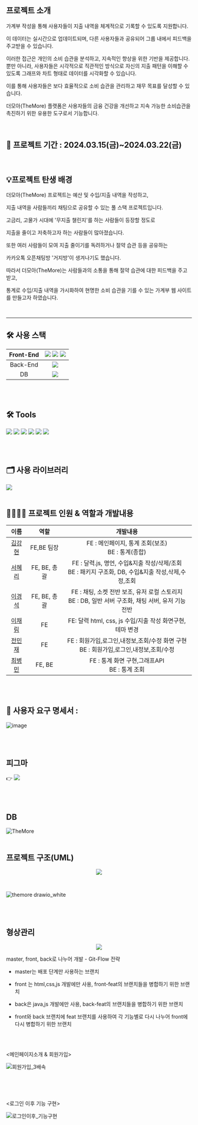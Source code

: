 


## 프로젝트 소개

가계부 작성을 통해 사용자들이 지출 내역을 체계적으로 기록할 수 있도록 지원합니다. 

이 데이터는 실시간으로 업데이트되며, 다른 사용자들과 공유되어 그룹 내에서 피드백을 주고받을 수 있습니다. 

이러한 접근은 개인의 소비 습관을 분석하고, 지속적인 향상을 위한 기반을 제공합니다. 뿐만 아니라, 사용자들은 시각적으로 직관적인 방식으로 자신의 지출 패턴을 이해할 수 있도록 그래프와 차트 형태로 데이터를 시각화할 수 있습니다. 

이를 통해 사용자들은 보다 효율적으로 소비 습관을 관리하고 재무 목표를 달성할 수 있습니다.

더모아(TheMore) 플랫폼은 사용자들의 금융 건강을 개선하고 지속 가능한 소비습관을 촉진하기 위한 유용한 도구로서 기능합니다.

<br>

## 📆 프로젝트 기간 : 2024.03.15(금)~2024.03.22(금)

<br>

## 💡프로젝트 탄생 배경
더모아(TheMore) 프로젝트는 예산 및 수입/지출 내역을 작성하고,

지출 내역을 사람들끼리 채팅으로 공유할 수 있는 풀 스택 프로젝트입니다.

고금리, 고물가 시대에 '무지출 챌린지'를 하는 사람들이 등장할 정도로

지출을 줄이고 저축하고자 하는 사람들이 많아졌습니다.

또한 여러 사람들이 모여 지출 줄이기를 독려하거나 절약 습관 등을 공유하는 

카카오톡 오픈채팅방 '거지방'이 생겨나기도 했습니다.

따라서 더모아(TheMore)는 사람들과의 소통을 통해 절약 습관에 대한 피드백을 주고 받고, 

통계로 수입/지출 내역을 가시화하여 현명한 소비 습관을 기를 수 있는 가계부 웹 사이트를 만들고자 하였습니다.


<br>

------




##  🛠️ 사용 스택 
|Front-End |<img src="https://img.shields.io/badge/HTML5-E34F26?style=flat&logo=HTML5&logoColor=white" /> <img src="https://img.shields.io/badge/CSS3-1572B6?style=flat&logo=CSS3&logoColor=white" />  <img src="https://img.shields.io/badge/JavaScript-F7DF1E?style=flat&logo=JavaScript&logoColor=white" /> |
|:---:|:---:|
|Back-End |<img src="https://img.shields.io/badge/Java-007396?style=flat&logo=Conda-Forge&logoColor=white" />  |
|DB|<img src="https://shields.io/badge/MySQL-blue?logo=mysql&style=plastic&logoColor=white&labelColor=blue" /> |

<br>
<br>

## 🛠️ Tools
<img src="https://img.shields.io/badge/Eclipse%20IDE-2C2255?style=flat&logo=EclipseIDE&logoColor=white" /> <img src="https://img.shields.io/badge/Visual%20Studio%20Code-007ACC?style=flat&logo=VisualStudioCode&logoColor=white" /> <img src="https://img.shields.io/badge/GitHub-181717?style=flat&logo=GitHub&logoColor=white" /> 
<img src="https://img.shields.io/badge/Figma-181717?style=flat&logo=Figma&logoColor=red" />  <img src="https://img.shields.io/badge/Slack-181717?style=flat&logo=Slack&logoColor=red" />  <img src="https://img.shields.io/badge/Notion-181717?style=flat&logo=Notion&logoColor=white" /> 

<br>
<br>

## 🗂️ 사용 라이브러리
<img src="https://img.shields.io/badge/Chart.js-181717?style=flat&logo=Chart.js&logoColor=none" /> 

<br>
<br>

## 👨‍👩‍👧‍👦 프로젝트 인원 & 역할과 개발내용

| 이름 | 역할 | 개발내용 |
|:------:|:------:|:-----:|
|[김강현](https://github.com/hmmumm)|FE,BE 팀장| FE : 메인페이지, 통계 조회(보조) <br> BE : 통계(종합)  |
| [서혜리](https://github.com/hyeri-seo)|FE, BE, 총괄| FE : 달력.js, 명언, 수입&지출 작성/삭제/조회<br> BE : 패키지 구조화, DB, 수입&지출 작성,삭제,수정,조회|
| [이경석](https://github.com/maruduke)|FE, BE, 총괄| FE : 채팅, 소켓 전반 보조, 유저 로컬 스토리지<br> BE : DB, 일반 서버 구조화, 채팅 서버, 유저 기능 전반|
| [이채림](https://github.com/chaereemee)|FE | FE: 달력 html, css, js 수입/지출 작성 화면구현, 테마 변경 |
| [전민재](https://github.com/minjaejeo)|FE |FE : 회원가입,로그인,내정보,조회/수정 화면 구현<br> BE : 회원가입,로그인,내정보,조회/수정|
| [최병민](https://github.com/ChoiByoungMin)|FE, BE | FE : 통계 화면 구현,그래프API<br> BE : 통계 조회  |

<br>
<br>



## 🧾 사용자 요구 명세서 : 
![image](https://github.com/iiiiii-dle/TheMore/assets/162311939/be5d8e74-4b49-4f2e-a22c-27bffbd4c13b)


<br><br>

## 피그마
👉 <a href="https://www.figma.com/file/5DHQaGcGQtdAlBmhqy79hk/TheMore(%EB%8D%94-%EB%AA%A8%EC%95%84)?type=design&amp;node-id=0%3A1&amp;mode=design&amp;t=YB8EMXtf8hmU1xXU-1" target="_blank" rel="noopener&nbsp;noreferrer"><img src="https://img.shields.io/badge/figma-F24E1E?style=flat&amp;logo=Figma&amp;logoColor=white" /></a>

<br><br>

## DB
![TheMore](https://github.com/iiiiii-dle/TheMore/assets/162311939/17791cd3-7b67-40b5-a510-1bd0de4bd596)
<br><br>

## 프로젝트 구조(UML)
<p align="center">
<img src="https://github.com/iiiiii-dle/TheMore/assets/162311939/29e6642b-ca11-4536-b945-67cbe1b022d8" align="center">
</p>

<br>

![themore drawio_white](https://github.com/iiiiii-dle/TheMore/assets/162311939/4dd27420-52bc-4265-a530-b1a59eff3538)



<br><br>

## 형상관리 
<p align="center">
 <img src="https://github.com/iiiiii-dle/TheMore/assets/162311939/6c75d819-d2f1-4915-a764-440cb6313f9c">
</p>

master, front, back로 나누어 개발 - Git-Flow 전략

- master는 배포 단계만 사용하는 브랜치

- front 는 html,css,js 개발에만 사용, front-feat의 브랜치들을 병합하기 위한 브랜치

- back은 java,js 개발에만 사용, back-feat의 브랜치들을 병합하기 위한 브랜치

- front와 back 브랜치에 feat 브랜치를 사용하여 각 기능별로 다시 나누어 front에 다시 병합하기 위한 브랜치

<br><br>

<메인페이지소개 & 회원가입>

![회원가입_3배속](https://github.com/iiiiii-dle/TheMore/assets/162311939/9fca9bd6-2b99-4572-9622-26add9cf630f)

<br><br><br>

<로그인 이후 기능 구현>

![로그인이후_기능구현](https://github.com/iiiiii-dle/TheMore/assets/162311939/897534ff-62be-4d13-8e99-6eb6d9857396)






